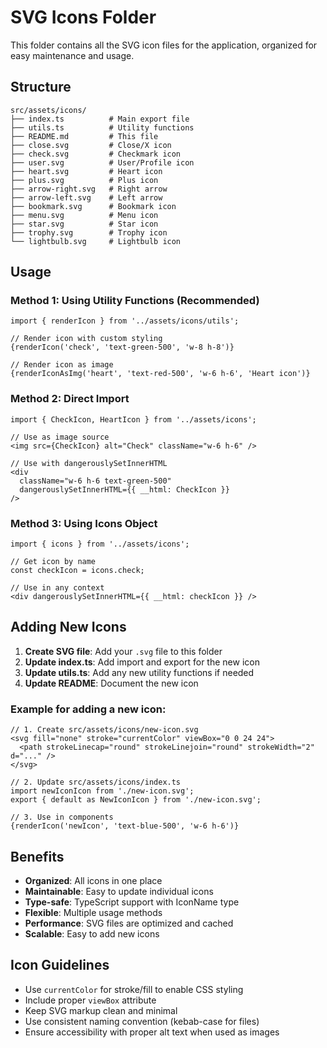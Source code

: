 # SVG Icons Folder

This folder contains all the SVG icon files for the application, organized for easy maintenance and usage.

## Structure

```
src/assets/icons/
├── index.ts          # Main export file
├── utils.ts          # Utility functions
├── README.md         # This file
├── close.svg         # Close/X icon
├── check.svg         # Checkmark icon
├── user.svg          # User/Profile icon
├── heart.svg         # Heart icon
├── plus.svg          # Plus icon
├── arrow-right.svg   # Right arrow
├── arrow-left.svg    # Left arrow
├── bookmark.svg      # Bookmark icon
├── menu.svg          # Menu icon
├── star.svg          # Star icon
├── trophy.svg        # Trophy icon
└── lightbulb.svg     # Lightbulb icon
```

## Usage

### Method 1: Using Utility Functions (Recommended)

```tsx
import { renderIcon } from '../assets/icons/utils';

// Render icon with custom styling
{renderIcon('check', 'text-green-500', 'w-8 h-8')}

// Render icon as image
{renderIconAsImg('heart', 'text-red-500', 'w-6 h-6', 'Heart icon')}
```

### Method 2: Direct Import

```tsx
import { CheckIcon, HeartIcon } from '../assets/icons';

// Use as image source
<img src={CheckIcon} alt="Check" className="w-6 h-6" />

// Use with dangerouslySetInnerHTML
<div 
  className="w-6 h-6 text-green-500"
  dangerouslySetInnerHTML={{ __html: CheckIcon }}
/>
```

### Method 3: Using Icons Object

```tsx
import { icons } from '../assets/icons';

// Get icon by name
const checkIcon = icons.check;

// Use in any context
<div dangerouslySetInnerHTML={{ __html: checkIcon }} />
```

## Adding New Icons

1. **Create SVG file**: Add your `.svg` file to this folder
2. **Update index.ts**: Add import and export for the new icon
3. **Update utils.ts**: Add any new utility functions if needed
4. **Update README**: Document the new icon

### Example for adding a new icon:

```tsx
// 1. Create src/assets/icons/new-icon.svg
<svg fill="none" stroke="currentColor" viewBox="0 0 24 24">
  <path strokeLinecap="round" strokeLinejoin="round" strokeWidth="2" d="..." />
</svg>

// 2. Update src/assets/icons/index.ts
import newIconIcon from './new-icon.svg';
export { default as NewIconIcon } from './new-icon.svg';

// 3. Use in components
{renderIcon('newIcon', 'text-blue-500', 'w-6 h-6')}
```

## Benefits

- **Organized**: All icons in one place
- **Maintainable**: Easy to update individual icons
- **Type-safe**: TypeScript support with IconName type
- **Flexible**: Multiple usage methods
- **Performance**: SVG files are optimized and cached
- **Scalable**: Easy to add new icons

## Icon Guidelines

- Use `currentColor` for stroke/fill to enable CSS styling
- Include proper `viewBox` attribute
- Keep SVG markup clean and minimal
- Use consistent naming convention (kebab-case for files)
- Ensure accessibility with proper alt text when used as images
